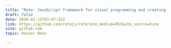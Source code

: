 ```yaml
---
title: "Rete: JavaScript framework for visual programming and creating node editor"
draft: false
date: 2020-01-12T03:07:32Z
link: https://github.com/retejs/rete?utm_medium=RSS&utm_source=hune
site: github.com
topic: Hacker News  

---
```

